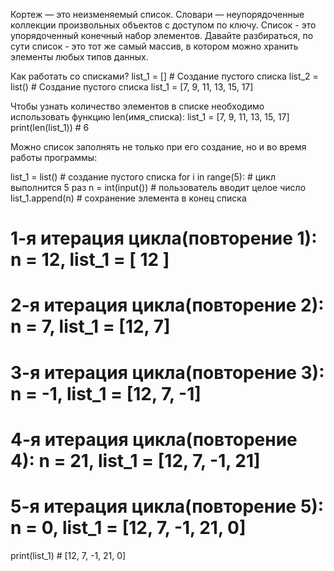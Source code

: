 <!-- здесь я буду сохранять условия задач (которые не успела решить) и разные подсказки для кода -->





Кортеж — это неизменяемый список.
Словари — неупорядоченные коллекции произвольных объектов с доступом по
ключу.
Список - это упорядоченный конечный набор элементов. Давайте разбираться, по
сути список - это тот же самый массив, в котором можно хранить элементы любых
типов данных.

Как работать со списками?
list_1 = [] # Создание пустого списка
list_2 = list() # Создание пустого списка 
list_1 = [7, 9, 11, 13, 15, 17]

Чтобы узнать количество элементов в списке необходимо использовать функцию
len(имя_списка):
list_1 = [7, 9, 11, 13, 15, 17]
print(len(list_1)) # 6

Можно список заполнять не только при его создание, но и во время работы
программы:

list_1 = list() # создание пустого списка
for i in range(5): # цикл выполнится 5 раз
n = int(input()) # пользователь вводит целое число
list_1.append(n) # сохранение элемента в конец списка
# 1-я итерация цикла(повторение 1): n = 12, list_1 = [ 12 ]
# 2-я итерация цикла(повторение 2): n = 7, list_1 = [12, 7]
# 3-я итерация цикла(повторение 3): n = -1, list_1 = [12, 7, -1]
# 4-я итерация цикла(повторение 4): n = 21, list_1 = [12, 7, -1, 21]
# 5-я итерация цикла(повторение 5): n = 0, list_1 = [12, 7, -1, 21, 0]
print(list_1) # [12, 7, -1, 21, 0]

